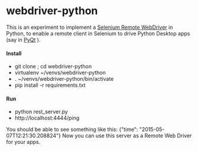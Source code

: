 webdriver-python
================

This is an experiment to implement a [Selenium Remote WebDriver](https://code.google.com/p/selenium/wiki/JsonWireProtocol) in Python, to enable a remote
client in Selenium to drive Python Desktop apps (say in [PyQt](https://wiki.python.org/moin/PyQt) ).

#### Install

* git clone <this repo>; cd webdriver-python
* virtualenv ~/venvs/webdriver-python
* . ~/venvs/webdriver-python/bin/activate
* pip install -r requirements.txt


#### Run

* python rest_server.py
* http://localhost:4444/ping

You should be able to see something like this: {"time": "2015-05-07T12:21:30.208824"}
Now you can use this server as a Remote Web Driver for your apps.

